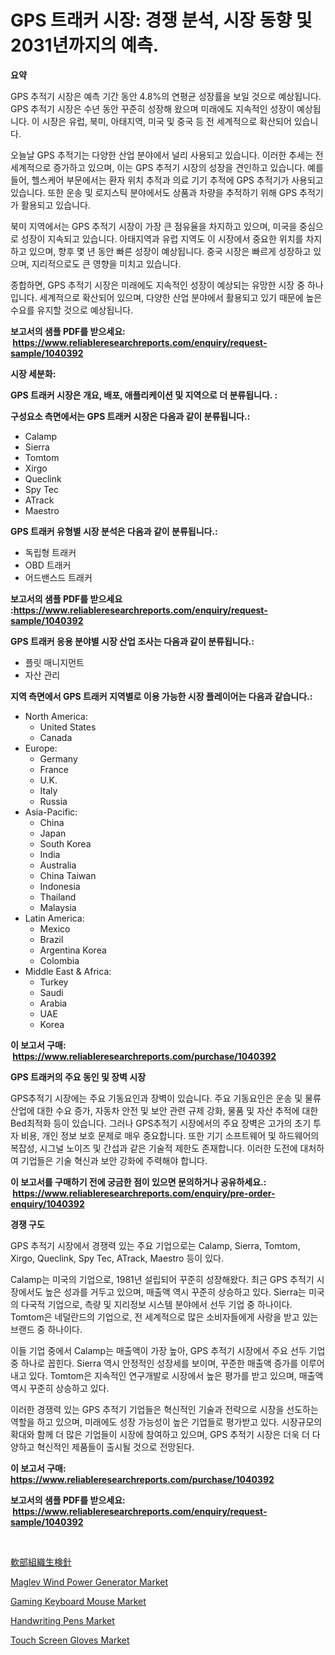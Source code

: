 <p><h1>GPS 트래커 시장: 경쟁 분석, 시장 동향 및 2031년까지의 예측.</h1></p><p><strong>요약</strong></p>
<p><p>GPS 추적기 시장은 예측 기간 동안 4.8%의 연평균 성장률을 보일 것으로 예상됩니다. GPS 추적기 시장은 수년 동안 꾸준히 성장해 왔으며 미래에도 지속적인 성장이 예상됩니다. 이 시장은 유럽, 북미, 아태지역, 미국 및 중국 등 전 세계적으로 확산되어 있습니다.</p><p>오늘날 GPS 추적기는 다양한 산업 분야에서 널리 사용되고 있습니다. 이러한 추세는 전세계적으로 증가하고 있으며, 이는 GPS 추적기 시장의 성장을 견인하고 있습니다. 예를 들어, 헬스케어 부문에서는 환자 위치 추적과 의료 기기 추적에 GPS 추적기가 사용되고 있습니다. 또한 운송 및 로지스틱 분야에서도 상품과 차량을 추적하기 위해 GPS 추적기가 활용되고 있습니다.</p><p>북미 지역에서는 GPS 추적기 시장이 가장 큰 점유율을 차지하고 있으며, 미국을 중심으로 성장이 지속되고 있습니다. 아태지역과 유럽 지역도 이 시장에서 중요한 위치를 차지하고 있으며, 향후 몇 년 동안 빠른 성장이 예상됩니다. 중국 시장은 빠르게 성장하고 있으며, 지리적으로도 큰 영향을 미치고 있습니다.</p><p>종합하면, GPS 추적기 시장은 미래에도 지속적인 성장이 예상되는 유망한 시장 중 하나입니다. 세계적으로 확산되어 있으며, 다양한 산업 분야에서 활용되고 있기 때문에 높은 수요를 유지할 것으로 예상됩니다.</p></p>
<p><strong>보고서의 샘플 PDF를 받으세요: &nbsp;<a href="https://www.reliableresearchreports.com/enquiry/request-sample/1040392">https://www.reliableresearchreports.com/enquiry/request-sample/1040392</a></strong></p>
<p><strong>시장 세분화:</strong></p>
<p><strong> GPS 트래커 시장은 개요, 배포, 애플리케이션 및 지역으로 더 분류됩니다. :</strong></p>
<p><strong>구성요소 측면에서는 GPS 트래커 시장은 다음과 같이 분류됩니다.:</strong></p>
<p><ul><li>Calamp</li><li>Sierra</li><li>Tomtom</li><li>Xirgo</li><li>Queclink</li><li>Spy Tec</li><li>ATrack</li><li>Maestro</li></ul></p>
<p><strong> GPS 트래커 유형별 시장 분석은 다음과 같이 분류됩니다.:</strong></p>
<p><ul><li>독립형 트래커</li><li>OBD 트래커</li><li>어드밴스드 트래커</li></ul></p>
<p><strong>보고서의 샘플 PDF를 받으세요 :<a href="https://www.reliableresearchreports.com/enquiry/request-sample/1040392">https://www.reliableresearchreports.com/enquiry/request-sample/1040392</a></strong></p>
<p><strong> GPS 트래커 응용 분야별 시장 산업 조사는 다음과 같이 분류됩니다.:</strong></p>
<p><ul><li>플릿 매니지먼트</li><li>자산 관리</li></ul></p>
<p><strong>지역 측면에서 GPS 트래커 지역별로 이용 가능한 시장 플레이어는 다음과 같습니다.:</strong></p>
<p><ul>
    <li>
        North America:
        <ul>
            <li>United States</li>
            <li>Canada</li>
        </ul>
    </li>
    <li>
        Europe:
        <ul>
            <li>Germany</li>
            <li>France</li>
            <li>U.K.</li>
            <li>Italy</li>
            <li>Russia</li>
        </ul>
    </li>
    <li>
        Asia-Pacific:
        <ul>
            <li>China</li>
            <li>Japan</li>
            <li>South Korea</li>
            <li>India</li>
            <li>Australia</li>
            <li>China Taiwan</li>
            <li>Indonesia</li>
            <li>Thailand</li>
            <li>Malaysia</li>
        </ul>
    </li>
    <li>
        Latin America:
        <ul>
            <li>Mexico</li>
            <li>Brazil</li>
            <li>Argentina Korea</li>
            <li>Colombia</li>
        </ul>
    </li>
    <li>
        Middle East & Africa:
        <ul>
            <li>Turkey</li>
            <li>Saudi</li>
            <li>Arabia</li>
            <li>UAE</li>
            <li>Korea</li>
        </ul>
    </li>
    </ul></p>
<p><strong>이 보고서 구매: &nbsp;<a href="https://www.reliableresearchreports.com/purchase/1040392">https://www.reliableresearchreports.com/purchase/1040392</a></strong></p>
<p><strong>GPS 트래커의 주요 동인 및 장벽 시장</strong></p>
<p><p>GPS추적기 시장에는 주요 기동요인과 장벽이 있습니다. 주요 기동요인은 운송 및 물류 산업에 대한 수요 증가, 자동차 안전 및 보안 관련 규제 강화, 물품 및 자산 추적에 대한 Bed최적화 등이 있습니다. 그러나 GPS추적기 시장에서의 주요 장벽은 고가의 초기 투자 비용, 개인 정보 보호 문제로 매우 중요합니다. 또한 기기 소프트웨어 및 하드웨어의 복잡성, 시그널 노이즈 및 간섭과 같은 기술적 제한도 존재합니다. 이러한 도전에 대처하여 기업들은 기술 혁신과 보안 강화에 주력해야 합니다.</p></p>
<p><strong>이 보고서를 구매하기 전에 궁금한 점이 있으면 문의하거나 공유하세요.: &nbsp;<a href="https://www.reliableresearchreports.com/enquiry/pre-order-enquiry/1040392">https://www.reliableresearchreports.com/enquiry/pre-order-enquiry/1040392</a></strong></p>
<p><strong>경쟁 구도</strong></p>
<p><p>GPS 추적기 시장에서 경쟁력 있는 주요 기업으로는 Calamp, Sierra, Tomtom, Xirgo, Queclink, Spy Tec, ATrack, Maestro 등이 있다. </p><p>Calamp는 미국의 기업으로, 1981년 설립되어 꾸준히 성장해왔다. 최근 GPS 추적기 시장에서도 높은 성과를 거두고 있으며, 매출액 역시 꾸준히 상승하고 있다. Sierra는 미국의 다국적 기업으로, 측량 및 지리정보 시스템 분야에서 선두 기업 중 하나이다. Tomtom은 네덜란드의 기업으로, 전 세계적으로 많은 소비자들에게 사랑을 받고 있는 브랜드 중 하나이다.</p><p>이들 기업 중에서 Calamp는 매출액이 가장 높아, GPS 추적기 시장에서 주요 선두 기업 중 하나로 꼽힌다. Sierra 역시 안정적인 성장세를 보이며, 꾸준한 매출액 증가를 이루어내고 있다. Tomtom은 지속적인 연구개발로 시장에서 높은 평가를 받고 있으며, 매출액 역시 꾸준히 상승하고 있다.</p><p>이러한 경쟁력 있는 GPS 추적기 기업들은 혁신적인 기술과 전략으로 시장을 선도하는 역할을 하고 있으며, 미래에도 성장 가능성이 높은 기업들로 평가받고 있다. 시장규모의 확대와 함께 더 많은 기업들이 시장에 참여하고 있으며, GPS 추적기 시장은 더욱 더 다양하고 혁신적인 제품들이 출시될 것으로 전망된다.</p></p>
<p><strong>이 보고서 구매: &nbsp; <a href="https://www.reliableresearchreports.com/purchase/1040392">https://www.reliableresearchreports.com/purchase/1040392</a></strong></p>
<p><strong>보고서의 샘플 PDF를 받으세요: &nbsp;<a href="https://www.reliableresearchreports.com/enquiry/request-sample/1040392">https://www.reliableresearchreports.com/enquiry/request-sample/1040392</a></strong><strong></strong></p>
<p>&nbsp;</p>
<p><p><a href="https://github.com/jkjreqjscoxx7/Market-Research-Report-List-1/blob/main/14706324702.md">軟部組織生検針</a></p><p><a href="https://view.publitas.com/reportprime-1/maglev-wind-power-generator-market-offer-valuable-insights-into-market-size-market-share-market-trends-and-projections-spanning-from-2024-to-2031/">Maglev Wind Power Generator Market</a></p><p><a href="https://issuu.com/reportprime-2/docs/gaming-keyboard-mouse-market-size-2030.pptx">Gaming Keyboard Mouse Market</a></p><p><a href="https://github.com/castoriffic/Market-Research-Report-List-3/blob/main/handwriting-pens-market.md">Handwriting Pens Market</a></p><p><a href="https://github.com/yoshih12/Market-Research-Report-List-2/blob/main/touch-screen-gloves-market.md">Touch Screen Gloves Market</a></p></p>